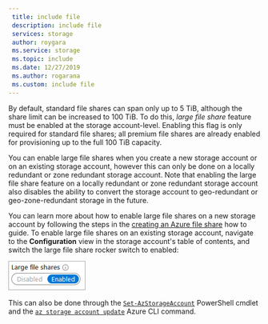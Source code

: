 ```yaml
---
 title: include file
 description: include file
 services: storage
 author: roygara
 ms.service: storage
 ms.topic: include
 ms.date: 12/27/2019
 ms.author: rogarana
 ms.custom: include file
---
```

By default, standard file shares can span only up to 5 TiB, although the share limit can be increased to 100 TiB. To do this, *large file share* feature must be enabled at the storage account-level. Enabling this flag is only required for standard file shares; all premium file shares are already enabled for provisioning up to the full 100 TiB capacity.

You can enable large file shares when you create a new storage account or on an existing storage account, however this can only be done on a locally redundant or zone redundant storage account. Note that enabling the large file share feature on a locally redundant or zone redundant storage account also disables the ability to convert the storage account to geo-redundant or geo-zone-redundant storage in the future.

You can learn more about how to enable large file shares on a new storage account by following the steps in the [creating an Azure file share](storage-how-to-create-file-share.md) how to guide. To enable large file shares on an existing storage account, navigate to the **Configuration** view in the storage account's table of contents, and switch the large file share rocker switch to enabled:

![A screenshot of the enable large file share rocker switch in the Azure portal](media/storage-files-tiers-enable-large-shares/enable-LFS-1.png)

This can also be done through the [`Set-AzStorageAccount`](https://docs.microsoft.com/powershell/module/az.storage/set-azstorageaccount) PowerShell cmdlet and the [`az storage account update`](https://docs.microsoft.com/cli/azure/storage/account#az-storage-account-update) Azure CLI command.